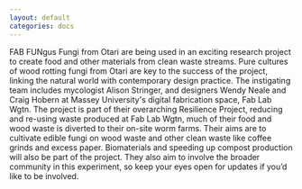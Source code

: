 ```yaml
---
layout: default
categories: docs
---
```

FAB FUNgus
Fungi from Otari are being used in an exciting research project to create food and other materials from clean waste streams. Pure cultures of wood rotting fungi from Otari are key to the success of the project, linking the natural world with contemporary design practice.
The instigating team includes mycologist Alison Stringer, and designers Wendy Neale and Craig Hobern at Massey University's digital fabrication space, Fab Lab Wgtn.
The project is part of their overarching Resilience Project, reducing and re-using waste produced at Fab Lab Wgtn, much of their food and wood waste is diverted to their on-site worm farms.
Their aims are to cultivate edible fungi on wood waste and other clean waste like coffee grinds and excess paper. Biomaterials and speeding up compost production will also be part of the project. They also aim to involve the broader community in this experiment, so keep your eyes open for updates if you’d like to be involved.
